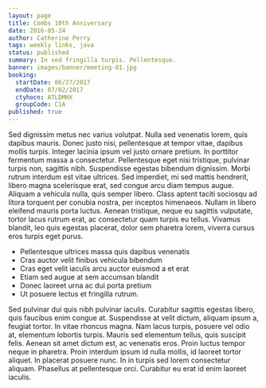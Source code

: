 ```yaml
---
layout: page
title: Combs 10th Anniversary
date: 2016-05-24
author: Catherine Perry
tags: weekly links, java
status: published
summary: In sed fringilla turpis. Pellentesque.
banner: images/banner/meeting-01.jpg
booking:
  startDate: 06/27/2017
  endDate: 07/02/2017
  ctyhocn: ATLDMHX
  groupCode: C1A
published: true
---
```

Sed dignissim metus nec varius volutpat. Nulla sed venenatis lorem, quis dapibus mauris. Donec justo nisi, pellentesque at tempor vitae, dapibus mollis turpis. Integer lacinia ipsum vel justo ornare pretium. In porttitor fermentum massa a consectetur. Pellentesque eget nisi tristique, pulvinar turpis non, sagittis nibh. Suspendisse egestas bibendum dignissim.
Morbi rutrum interdum est vitae ultrices. Sed imperdiet, mi sed mattis hendrerit, libero magna scelerisque erat, sed congue arcu diam tempus augue. Aliquam a vehicula nulla, quis semper libero. Class aptent taciti sociosqu ad litora torquent per conubia nostra, per inceptos himenaeos. Nullam in libero eleifend mauris porta luctus. Aenean tristique, neque eu sagittis vulputate, tortor lacus rutrum erat, ac consectetur quam turpis eu tellus. Vivamus blandit, leo quis egestas placerat, dolor sem pharetra lorem, viverra cursus eros turpis eget purus.

* Pellentesque ultrices massa quis dapibus venenatis
* Cras auctor velit finibus vehicula bibendum
* Cras eget velit iaculis arcu auctor euismod a et erat
* Etiam sed augue at sem accumsan blandit
* Donec laoreet urna ac dui porta pretium
* Ut posuere lectus et fringilla rutrum.

Sed pulvinar dui quis nibh pulvinar iaculis. Curabitur sagittis egestas libero, quis faucibus enim congue at. Suspendisse at velit dictum, aliquam ipsum a, feugiat tortor. In vitae rhoncus magna. Nam lacus turpis, posuere vel odio at, elementum lobortis turpis. Mauris sed elementum tellus, quis suscipit felis. Aenean sit amet dictum est, ac venenatis eros. Proin luctus tempor neque in pharetra. Proin interdum ipsum id nulla mollis, id laoreet tortor aliquet. In placerat posuere nunc. In in turpis sed lorem consectetur aliquam. Phasellus at pellentesque orci. Curabitur eu erat id enim laoreet iaculis.
